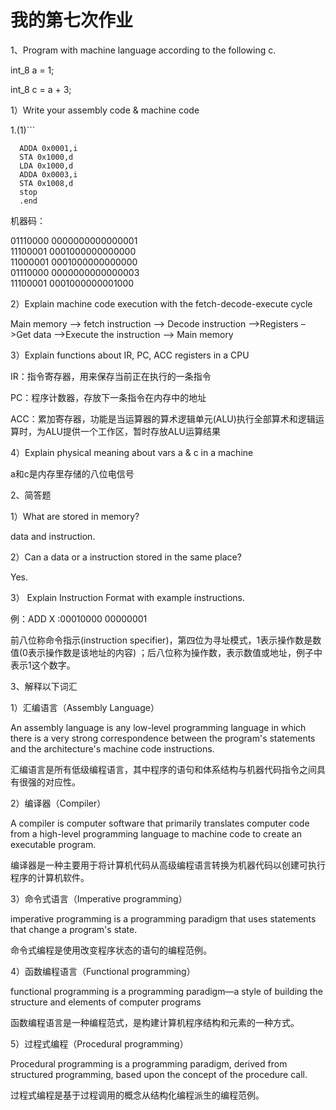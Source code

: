 # 我的第七次作业

1、Program with machine language according to the following c.

 int_8 a = 1; 
 
  int_8 c = a + 3;  
  
1）Write your assembly code & machine code
  
  1.(1)``` 

      ADDA 0x0001,i 
      STA 0x1000,d
      LDA 0x1000,d
      ADDA 0x0003,i
      STA 0x1008,d
      stop
      .end
 
 机器码：
 
01110000     0000000000000001   
11100001     0001000000000000    
11000001     0001000000000000    
01110000     0000000000000003    
11100001     0001000000001000

2）Explain machine code execution with the fetch-decode-execute cycle 

   Main memory –> fetch instruction –> Decode instruction –>Registers –>Get data –>Execute the instruction –> Main memory
   
3）Explain functions about  IR, PC, ACC registers in a CPU
   
IR：指令寄存器，用来保存当前正在执行的一条指令 

PC：程序计数器，存放下一条指令在内存中的地址 

ACC：累加寄存器，功能是当运算器的算术逻辑单元(ALU)执行全部算术和逻辑运算时，为ALU提供一个工作区，暂时存放ALU运算结果

   
4）Explain physical meaning about vars a & c in a machine

a和c是内存里存储的八位电信号


2、简答题

 1）What are stored in memory? 
 
 data and instruction.

 2）Can a data or a instruction stored in the same place? 

 Yes.

 3） Explain Instruction Format with example instructions.

 例：ADD X :00010000 00000001


前八位称命令指示(instruction specifier)，第四位为寻址模式，1表示操作数是数值(0表示操作数是该地址的内容) ；后八位称为操作数，表示数值或地址，例子中表示1这个数字。

3、解释以下词汇 

1）汇编语言（Assembly Language）

An assembly language is any low-level programming language in which there is a very strong correspondence between the program's statements and the architecture's machine code instructions.

汇编语言是所有低级编程语言，其中程序的语句和体系结构与机器代码指令之间具有很强的对应性。 

 2）编译器（Compiler）
 
A compiler is computer software that primarily translates computer code from a high-level programming language to machine code to create an executable program.

编译器是一种主要用于将计算机代码从高级编程语言转换为机器代码以创建可执行程序的计算机软件。 

  3）命令式语言（Imperative programming） 
  
   imperative programming is a programming paradigm that uses statements that change a program's state.

   命令式编程是使用改变程序状态的语句的编程范例。

  4）函数编程语言（Functional programming）

  functional programming is a programming paradigm—a style of building the structure and elements of computer programs
  
   函数编程语言是一种编程范式，是构建计算机程序结构和元素的一种方式。 
  
  5）过程式编程（Procedural programming）

  Procedural programming is a programming paradigm, derived from structured programming, based upon the concept of the procedure call.

  过程式编程是基于过程调用的概念从结构化编程派生的编程范例。